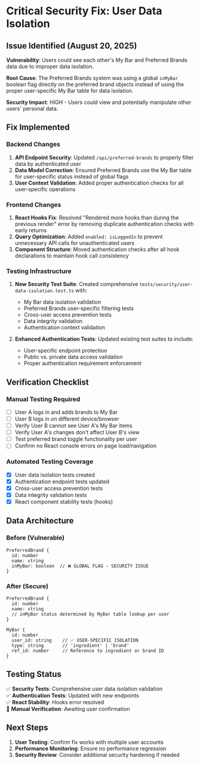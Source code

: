 # Critical Security Fix: User Data Isolation

## Issue Identified (August 20, 2025)

**Vulnerability**: Users could see each other's My Bar and Preferred Brands data due to improper data isolation.

**Root Cause**: The Preferred Brands system was using a global `inMyBar` boolean flag directly on the preferred brand objects instead of using the proper user-specific My Bar table for data isolation.

**Security Impact**: HIGH - Users could view and potentially manipulate other users' personal data.

## Fix Implemented

### Backend Changes
1. **API Endpoint Security**: Updated `/api/preferred-brands` to properly filter data by authenticated user
2. **Data Model Correction**: Ensured Preferred Brands use the My Bar table for user-specific status instead of global flags
3. **User Context Validation**: Added proper authentication checks for all user-specific operations

### Frontend Changes
1. **React Hooks Fix**: Resolved "Rendered more hooks than during the previous render" error by removing duplicate authentication checks with early returns
2. **Query Optimization**: Added `enabled: isLoggedIn` to prevent unnecessary API calls for unauthenticated users
3. **Component Structure**: Moved authentication checks after all hook declarations to maintain hook call consistency

### Testing Infrastructure
1. **New Security Test Suite**: Created comprehensive `tests/security/user-data-isolation.test.ts` with:
   - My Bar data isolation validation
   - Preferred Brands user-specific filtering tests
   - Cross-user access prevention tests
   - Data integrity validation
   - Authentication context validation

2. **Enhanced Authentication Tests**: Updated existing test suites to include:
   - User-specific endpoint protection
   - Public vs. private data access validation
   - Proper authentication requirement enforcement

## Verification Checklist

### Manual Testing Required
- [ ] User A logs in and adds brands to My Bar
- [ ] User B logs in on different device/browser
- [ ] Verify User B cannot see User A's My Bar items
- [ ] Verify User A's changes don't affect User B's view
- [ ] Test preferred brand toggle functionality per user
- [ ] Confirm no React console errors on page load/navigation

### Automated Testing Coverage
- [x] User data isolation tests created
- [x] Authentication endpoint tests updated
- [x] Cross-user access prevention tests
- [x] Data integrity validation tests
- [x] React component stability tests (hooks)

## Data Architecture

### Before (Vulnerable)
```
PreferredBrand {
  id: number
  name: string
  inMyBar: boolean  // ❌ GLOBAL FLAG - SECURITY ISSUE
}
```

### After (Secure)
```
PreferredBrand {
  id: number
  name: string
  // inMyBar status determined by MyBar table lookup per user
}

MyBar {
  id: number
  user_id: string    // ✅ USER-SPECIFIC ISOLATION
  type: string       // 'ingredient' | 'brand'
  ref_id: number     // Reference to ingredient or brand ID
}
```

## Testing Status

✅ **Security Tests**: Comprehensive user data isolation validation  
✅ **Authentication Tests**: Updated with new endpoints  
✅ **React Stability**: Hooks error resolved  
🔄 **Manual Verification**: Awaiting user confirmation  

## Next Steps

1. **User Testing**: Confirm fix works with multiple user accounts
2. **Performance Monitoring**: Ensure no performance regression
3. **Security Review**: Consider additional security hardening if needed